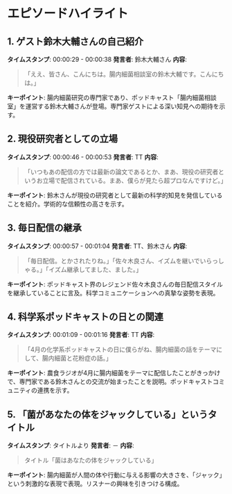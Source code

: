 # エピソードハイライト

## 1. ゲスト鈴木大輔さんの自己紹介
**タイムスタンプ**: 00:00:29 - 00:00:38
**発言者**: 鈴木大輔さん
**内容**: 
> 「ええ、皆さん、こんにちは。腸内細菌相談室の鈴木大輔です。こんにちは。」

**キーポイント**: 腸内細菌研究の専門家であり、ポッドキャスト「腸内細菌相談室」を運営する鈴木大輔さんが登場。専門家ゲストによる深い知見への期待を示す。

## 2. 現役研究者としての立場
**タイムスタンプ**: 00:00:46 - 00:00:53
**発言者**: TT
**内容**: 
> 「いつもあの配信の方では最新の論文であるとか、まあ、現役の研究者というお立場で配信されている。まあ、僕らが見たら超プロなんですけど。」

**キーポイント**: 鈴木さんが現役の研究者として最新の科学的知見を発信していることを紹介。学術的な信頼性の高さを示す。

## 3. 毎日配信の継承
**タイムスタンプ**: 00:00:57 - 00:01:04
**発言者**: TT、鈴木さん
**内容**: 
> 「毎日配信。とかされたりね。」「佐々木良さん、イズムを継いでいらっしゃる。」「イズム継承してました、ました。」

**キーポイント**: ポッドキャスト界のレジェンド佐々木良さんの毎日配信スタイルを継承していることに言及。科学コミュニケーションへの真摯な姿勢を表現。

## 4. 科学系ポッドキャストの日との関連
**タイムスタンプ**: 00:01:09 - 00:01:16
**発言者**: TT
**内容**: 
> 「4月の化学系ポッドキャストの日に僕らがね、腸内細菌の話をテーマにして、腸内細菌と花粉症の話。」

**キーポイント**: 農食ラジオが4月に腸内細菌をテーマに配信したことがきっかけで、専門家である鈴木さんとの交流が始まったことを説明。ポッドキャストコミュニティの連携を示す。

## 5. 「菌があなたの体をジャックしている」というタイトル
**タイムスタンプ**: タイトルより
**発言者**: －
**内容**: 
> タイトル「菌はあなたの体をジャックしている」

**キーポイント**: 腸内細菌が人間の体や行動に与える影響の大きさを、「ジャック」という刺激的な表現で表現。リスナーの興味を引きつける構成。